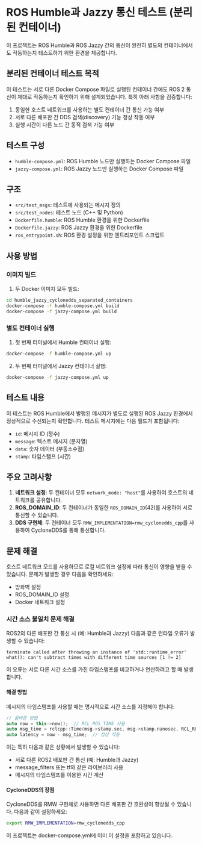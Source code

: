# ROS Humble과 Jazzy 통신 테스트 (분리된 컨테이너)

이 프로젝트는 ROS Humble과 ROS Jazzy 간의 통신이 완전히 별도의 컨테이너에서도 작동하는지 테스트하기 위한 환경을 제공합니다.

## 분리된 컨테이너 테스트 목적

이 테스트는 서로 다른 Docker Compose 파일로 실행된 컨테이너 간에도 ROS 2 통신이 제대로 작동하는지 확인하기 위해 설계되었습니다. 특히 아래 사항을 검증합니다:

1. 동일한 호스트 네트워크를 사용하는 별도 컨테이너 간 통신 가능 여부
2. 서로 다른 배포판 간 DDS 검색(discovery) 기능 정상 작동 여부
3. 실행 시간이 다른 노드 간 동적 검색 가능 여부

## 테스트 구성

- `humble-compose.yml`: ROS Humble 노드만 실행하는 Docker Compose 파일
- `jazzy-compose.yml`: ROS Jazzy 노드만 실행하는 Docker Compose 파일

## 구조

- `src/test_msgs`: 테스트에 사용되는 메시지 정의
- `src/test_nodes`: 테스트 노드 (C++ 및 Python)
- `Dockerfile.humble`: ROS Humble 환경을 위한 Dockerfile
- `Dockerfile.jazzy`: ROS Jazzy 환경을 위한 Dockerfile
- `ros_entrypoint.sh`: ROS 환경 설정을 위한 엔트리포인트 스크립트

## 사용 방법

### 이미지 빌드

1. 두 Docker 이미지 모두 빌드:
```bash
cd humble_jazzy_cyclonedds_separated_containers
docker-compose -f humble-compose.yml build
docker-compose -f jazzy-compose.yml build
```

### 별도 컨테이너 실행

1. 첫 번째 터미널에서 Humble 컨테이너 실행:
```bash
docker-compose -f humble-compose.yml up
```

2. 두 번째 터미널에서 Jazzy 컨테이너 실행:
```bash
docker-compose -f jazzy-compose.yml up
```

## 테스트 내용

이 테스트는 ROS Humble에서 발행된 메시지가 별도로 실행된 ROS Jazzy 환경에서 정상적으로 수신되는지 확인합니다.
테스트 메시지에는 다음 필드가 포함됩니다:
- `id`: 메시지 ID (정수)
- `message`: 텍스트 메시지 (문자열)
- `data`: 숫자 데이터 (부동소수점)
- `stamp`: 타임스탬프 (시간)

## 주요 고려사항

1. **네트워크 설정**: 두 컨테이너 모두 `network_mode: "host"`를 사용하여 호스트의 네트워크를 공유합니다.
2. **ROS_DOMAIN_ID**: 두 컨테이너가 동일한 `ROS_DOMAIN_ID`(42)를 사용하여 서로 통신할 수 있습니다.
3. **DDS 구현체**: 두 컨테이너 모두 `RMW_IMPLEMENTATION=rmw_cyclonedds_cpp`를 사용하여 CycloneDDS를 통해 통신합니다.

## 문제 해결

호스트 네트워크 모드를 사용하므로 로컬 네트워크 설정에 따라 통신이 영향을 받을 수 있습니다.
문제가 발생할 경우 다음을 확인하세요:
- 방화벽 설정
- ROS_DOMAIN_ID 설정
- Docker 네트워크 설정 

### 시간 소스 불일치 문제 해결

ROS2의 다른 배포판 간 통신 시 (예: Humble과 Jazzy) 다음과 같은 런타임 오류가 발생할 수 있습니다:
```
terminate called after throwing an instance of 'std::runtime_error'
what(): can't subtract times with different time sources [1 != 2]
```

이 오류는 서로 다른 시간 소스를 가진 타임스탬프를 비교하거나 연산하려고 할 때 발생합니다.

#### 해결 방법
메시지의 타임스탬프를 사용할 때는 명시적으로 시간 소스를 지정해야 합니다:

```cpp
// 올바른 방법
auto now = this->now();  // RCL_ROS_TIME 사용
auto msg_time = rclcpp::Time(msg->stamp.sec, msg->stamp.nanosec, RCL_ROS_TIME);  // 명시적으로 RCL_ROS_TIME 지정
auto latency = now - msg_time;  // 정상 작동
```

이는 특히 다음과 같은 상황에서 발생할 수 있습니다:
- 서로 다른 ROS2 배포판 간 통신 (예: Humble과 Jazzy)
- message_filters 또는 tf와 같은 라이브러리 사용
- 메시지의 타임스탬프를 이용한 시간 계산

#### CycloneDDS의 장점
CycloneDDS를 RMW 구현체로 사용하면 다른 배포판 간 호환성이 향상될 수 있습니다. 다음과 같이 설정하세요:
```bash
export RMW_IMPLEMENTATION=rmw_cyclonedds_cpp
```

이 프로젝트는 docker-compose.yml에 이미 이 설정을 포함하고 있습니다. 